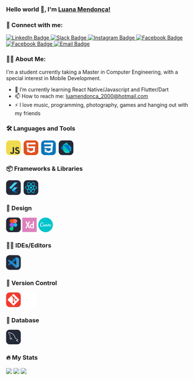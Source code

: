 <!-- LINK TO PROFILE https://github.com/durgeshsamariya/awesome-github-profile-readme-templates -->

<!-- LINK TO BUTTONS_1 https://dev.to/envoy_/150-badges-for-github-pnk?msclkid=6d81ccf1aeee11ec86763850e8306c32 -->

<!-- LINK TO BUTTONS_2 https://github.com/devicons/devicon/tree/master/icons -->

<!-- LINK TO BUTTONS_3 https://github.com/tandpfun/skill-icons/tree/main/icons -->

<!-- LINK TO EMOJIS https://github.com/ikatyang/emoji-cheat-sheet/blob/master/README.md?msclkid=6b85705daf3e11ecac4572c7f8e81b0d#animals--nature -->

### Hello world 👋, I'm [Luana Mendonça!](https://github.com/luamendonca21/)

<h3> 🤝 Connect with me:</h3>
<a href="https://www.linkedin.com/in/luanamendonca21">
  <img src="https://img.shields.io/badge/LinkedIn-2554da?style=for-the-badge&logo=linkedin&logoColor=white" alt="LinkedIn Badge"/>
</a>
<a href="https://slack.com/app_redirect?channel=U02H9918P2A">
  <img src="https://img.shields.io/badge/Slack-4A154B?style=for-the-badge&logo=slack&logoColor=white" alt="Slack Badge"/>
</a>
<a href="https://instagram.com/luamendonca21">
  <img src="https://img.shields.io/badge/Instagram-E4405F?style=for-the-badge&logo=instagram&logoColor=white" alt="Instagram Badge"/>
</a>
<a href="https://www.facebook.com/LuanaMendonca00">
  <img src="https://img.shields.io/badge/Facebook-1877F2?style=for-the-badge&logo=facebook&logoColor=white" alt="Facebook Badge"/>
</a>
<a href="https://open.spotify.com/user/11153684721?si=40e260d1e9cc44d3">
  <img src="https://img.shields.io/badge/Spotify-1ED760?&style=for-the-badge&logo=spotify&logoColor=white" alt="Facebook Badge"/>
</a>
<a href="mailto:luamendonca_2000@hotmail.com">
  <img src="https://img.shields.io/badge/Email-D14836?style=for-the-badge&logo=gmail&logoColor=white" alt="Email Badge"/>
</a>

  ### :woman_technologist: About Me:
<div>
  I'm a student currently taking a Master in Computer Engineering, with a special interest in Mobile Development.

  - 🌱 I’m currently learning React Native/Javascript and Flutter/Dart
  - 📫 How to reach me: luamendonca_2000@hotmail.com
  - ⚡ I love music, programming, photography, games and hanging out with my friends
 </div>

### 🛠 Languages and Tools

<div>
  <img src="https://github.com/tandpfun/skill-icons/blob/main/icons/JavaScript.svg" title="JavaScript" alt="JavaScript" width="40" height="40"/>&nbsp;
  <img src="https://github.com/tandpfun/skill-icons/blob/main/icons/HTML.svg" title="HTML5" alt="HTML" width="40" height="40"/>&nbsp;
  <img src="https://github.com/tandpfun/skill-icons/blob/main/icons/CSS.svg" title="CSS3" alt="CSS" width="40" height="40"/>&nbsp;
  <img src="https://github.com/tandpfun/skill-icons/blob/main/icons/Dart-Dark.svg" title="Dart" alt="Dart" width="40" height="40"/>&nbsp;
</div>


### 📦 Frameworks & Libraries

<div>
  <img src="https://github.com/tandpfun/skill-icons/blob/main/icons/Flutter-Dark.svg" title="Flutter" alt="Flutter" width="40" height="40"/>&nbsp;
  <img src="https://github.com/tandpfun/skill-icons/blob/main/icons/React-Dark.svg" title="ReactNative" alt="ReactNative" width="40" height="40"/>&nbsp;
</div>

### 🎨 Design

<div>
  <img src="https://github.com/tandpfun/skill-icons/blob/main/icons/Figma-Dark.svg" title="Figma" **alt="Figma" width="40" height="40"/>
  <img src="https://github.com/devicons/devicon/blob/master/icons/xd/xd-plain.svg" title="XD" **alt="XD" width="40" height="40"/>
  <img src="https://github.com/devicons/devicon/blob/master/icons/canva/canva-original.svg" title="Canva" **alt="Canva" width="40" height="40"/>
</div>

### 👨‍🔧 IDEs/Editors

<div>
  <img src="https://github.com/tandpfun/skill-icons/blob/main/icons/VSCode-Dark.svg" title="VScode" **alt="VScoed" width="40" height="40"/>
</div>

### 🔧 Version Control 

<div>
    <img src="https://github.com/tandpfun/skill-icons/blob/main/icons/Git.svg" title="Git" **alt="Git" width="40" height="40"/>
    <img src="https://raw.githubusercontent.com/Delta456/Delta456/master/img/github.png" title="Github" **alt="Github" width="40" height="40"/>
</div>

### 💾 Database

<div>
    <img src="https://github.com/tandpfun/skill-icons/blob/main/icons/MySQL-Dark.svg" title="MySQL"  alt="MySQL" width="40" height="40"/>&nbsp;
</div>

### 🔥 My Stats
<div>
  <a title="GitHub Stats">
    <img height=175 align="center" src="https://github-readme-stats.vercel.app/api/?username=luamendonca21&show_icons=true&theme=algolia">
  </a>
  
  <a title="GitHub Stats">
    <img height=175 align="center" src="https://github-readme-streak-stats.herokuapp.com/?user=luamendonca21&theme=algolia">
  </a
 
  <a title="Most Used Languages">
    <img height=175 align="center" src="https://github-readme-stats.vercel.app/api/top-langs/?username=luamendonca21&theme=algolia&layout=compact" />
  </a>
</div>
